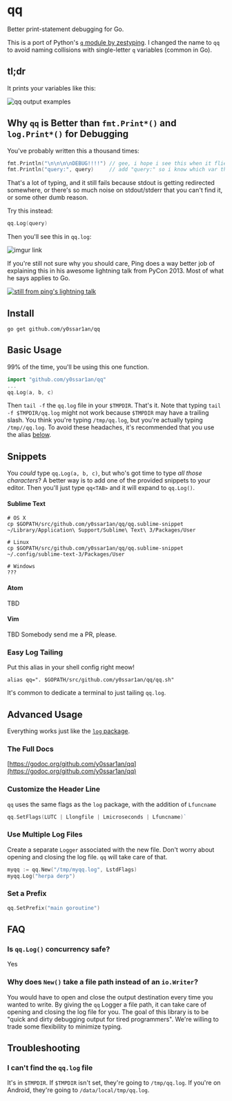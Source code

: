 # qq

Better print-statement debugging for Go.

This is a port of Python's [`q` module by zestyping](https://github.com/zestyping/q).
I changed the name to `qq` to avoid naming collisions with single-letter `q`
variables (common in Go).

## tl;dr

It prints your variables like this:

![qq output examples](https://i.imgur.com/4M125tLl.png)

## Why `qq` is Better than `fmt.Print*()` and `log.Print*()` for Debugging

You've probably written this a thousand times:

```go
fmt.Println("\n\n\n\nDEBUG!!!!") // gee, i hope i see this when it flies by.
fmt.Println("query:", query)     // add "query:" so i know which var this is
```

That's a lot of typing, and it still fails because stdout is getting redirected
somewhere, or there's so much noise on stdout/stderr that you can't find it, or
some other dumb reason.

Try this instead:

```go
qq.Log(query)
```

Then you'll see this in `qq.log`:

![imgur link](https://i.imgur.com/hUgIKyA.png)

If you're still not sure why you should care, Ping does a way better job of
explaining this in his awesome lightning talk from PyCon 2013. Most of what he
says applies to Go.

[![still from ping's lightning talk](https://i.imgur.com/7KmWvtG.jpg)](https://youtu.be/OL3De8BAhME?t=25m14s)

## Install

```
go get github.com/y0ssar1an/qq
```

## Basic Usage

99% of the time, you'll be using this one function.

```go
import "github.com/y0ssar1an/qq"
...
qq.Log(a, b, c)
```

Then `tail -f` the `qq.log` file in your `$TMPDIR`. That's it. Note that typing
`tail -f $TMPDIR/qq.log` might not work because `$TMPDIR` may have a trailing
slash. You think you're typing `/tmp/qq.log`, but you're actually typing
`/tmp//qq.log`. To avoid these headaches, it's recommended that you use the
alias [below](https://github.com/y0ssar1an/qq/blob/master/README.md#easy-log-tailing).

## Snippets

You _could_ type `qq.Log(a, b, c)`, but who's got time to type _all those
characters_? A better way is to add one of the provided snippets to your editor.
Then you'll just type `qq<TAB>` and it will expand to `qq.Log()`.

#### Sublime Text
```
# OS X
cp $GOPATH/src/github.com/y0ssar1an/qq/qq.sublime-snippet ~/Library/Application\ Support/Sublime\ Text\ 3/Packages/User

# Linux
cp $GOPATH/src/github.com/y0ssar1an/qq/qq.sublime-snippet ~/.config/sublime-text-3/Packages/User

# Windows
???

```

#### Atom
TBD

#### Vim
TBD Somebody send me a PR, please.


### Easy Log Tailing

Put this alias in your shell config right meow!
```
alias qq=". $GOPATH/src/github.com/y0ssar1an/qq/qq.sh"
```

It's common to dedicate a terminal to just tailing `qq.log`.

## Advanced Usage

Everything works just like the [`log` package](https://golang.org/pkg/log/).

### The Full Docs

[https://godoc.org/github.com/y0ssar1an/qq](https://godoc.org/github.com/y0ssar1an/qq)

### Customize the Header Line

`qq` uses the same flags as the `log` package, with the addition of `Lfuncname`

```go
qq.SetFlags(LUTC | Llongfile | Lmicroseconds | Lfuncname)`
```

### Use Multiple Log Files

Create a separate `Logger` associated with the new file. Don't worry about
opening and closing the log file. `qq` will take care of that.

```go
myqq := qq.New("/tmp/myqq.log", LstdFlags)
myqq.Log("herpa derp")
```

### Set a Prefix
```go
qq.SetPrefix("main goroutine")
```

## FAQ

### Is `qq.Log()` concurrency safe?
Yes

### Why does `New()` take a file path instead of an `io.Writer`?
You would have to open and close the output destination every time you wanted
to write. By giving the `qq` Logger a file path, it can take care of opening
and closing the log file for you. The goal of this library is to be "quick and
dirty debugging output for tired programmers". We're willing to trade some
flexibility to minimize typing.

## Troubleshooting

### I can't find the `qq.log` file

It's in `$TMPDIR`. If `$TMPDIR` isn't set, they're going to `/tmp/qq.log`. If
you're on Android, they're going to `/data/local/tmp/qq.log`.
